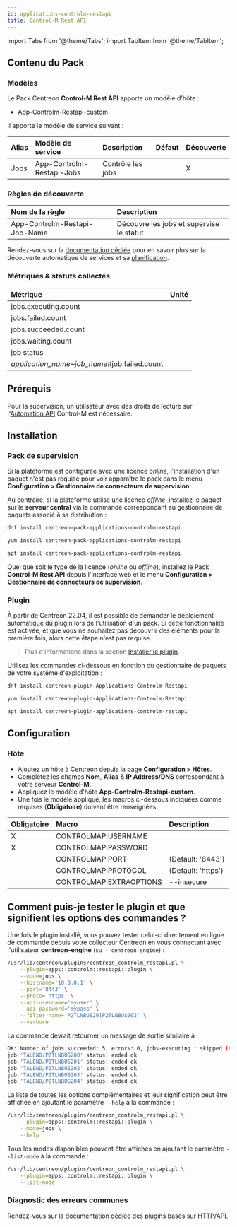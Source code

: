 ```yaml
---
id: applications-controlm-restapi
title: Control-M Rest API
---
```

import Tabs from '@theme/Tabs';
import TabItem from '@theme/TabItem';

## Contenu du Pack

### Modèles

Le Pack Centreon **Control-M Rest API** apporte un modèle d'hôte :

* App-Controlm-Restapi-custom

Il apporte le modèle de service suivant :

| Alias | Modèle de service         | Description       | Défaut | Découverte |
|:------|:--------------------------|:------------------|:-------|:-----------|
| Jobs  | App-Controlm-Restapi-Jobs | Contrôle les jobs |        | X          |

### Règles de découverte

| Nom de la règle               | Description                              |
|:------------------------------|:-----------------------------------------|
| App-Controlm-Restapi-Job-Name | Découvre les jobs et supervise le statut |

Rendez-vous sur la [documentation dédiée](/onprem/monitoring/discovery/services-discovery)
pour en savoir plus sur la découverte automatique de services et sa [planification](/onprem/monitoring/discovery/services-discovery/#règles-de-découverte).

### Métriques & statuts collectés

<Tabs groupId="sync">
<TabItem value="Jobs" label="Jobs">

| Métrique                                     | Unité |
|:---------------------------------------------|:------|
| jobs.executing.count                         |       |
| jobs.failed.count                            |       |
| jobs.succeeded.count                         |       |
| jobs.waiting.count                           |       |
| job status                                   |       |
| *application_name~job_name*#job.failed.count |       |

</TabItem>
</Tabs>

## Prérequis

Pour la supervision, un utilisateur avec des droits de lecture sur l'[Automation API](https://docs.bmc.com/docs/automation-api/918/) Control-M est nécessaire.

## Installation

### Pack de supervision

Si la plateforme est configurée avec une licence *online*, l'installation d'un paquet
n'est pas requise pour voir apparaître le pack dans le menu **Configuration > Gestionnaire de connecteurs de supervision**.

Au contraire, si la plateforme utilise une licence *offline*, installez le paquet
sur le **serveur central** via la commande correspondant au gestionnaire de paquets
associé à sa distribution :

<Tabs groupId="sync">
<TabItem value="Alma / RHEL / Oracle Linux 8" label="Alma / RHEL / Oracle Linux 8">

```bash
dnf install centreon-pack-applications-controlm-restapi
```

</TabItem>
<TabItem value="CentOS 7" label="CentOS 7">

```bash
yum install centreon-pack-applications-controlm-restapi
```

</TabItem>
<TabItem value="Debian 11 & 12" label="Debian 11 & 12">

```bash
apt install centreon-pack-applications-controlm-restapi
```

</TabItem>
</Tabs>

Quel que soit le type de la licence (*online* ou *offline*), installez le Pack **Control-M Rest API**
depuis l'interface web et le menu **Configuration > Gestionnaire de connecteurs de supervision**.

### Plugin

À partir de Centreon 22.04, il est possible de demander le déploiement automatique
du plugin lors de l'utilisation d'un pack. Si cette fonctionnalité est activée, et
que vous ne souhaitez pas découvrir des éléments pour la première fois, alors cette
étape n'est pas requise.

> Plus d'informations dans la section [Installer le plugin](/onprem/monitoring/pluginpacks/#installer-le-plugin).

Utilisez les commandes ci-dessous en fonction du gestionnaire de paquets de votre système d'exploitation :

<Tabs groupId="sync">
<TabItem value="Alma / RHEL / Oracle Linux 8" label="Alma / RHEL / Oracle Linux 8">

```bash
dnf install centreon-plugin-Applications-Controlm-Restapi
```

</TabItem>
<TabItem value="CentOS 7" label="CentOS 7">

```bash
yum install centreon-plugin-Applications-Controlm-Restapi
```

</TabItem>
<TabItem value="Debian 11 & 12" label="Debian 11 & 12">

```bash
apt install centreon-plugin-applications-controlm-restapi
```

</TabItem>
</Tabs>

## Configuration

### Hôte

* Ajoutez un hôte à Centreon depuis la page **Configuration > Hôtes**.
* Complétez les champs **Nom**, **Alias** & **IP Address/DNS** correspondant à votre serveur **Control-M**.
* Appliquez le modèle d'hôte **App-Controlm-Restapi-custom**.
* Une fois le modèle appliqué, les macros ci-dessous indiquées comme requises (**Obligatoire**) doivent être renseignées.

| Obligatoire | Macro                   | Description        |
|:------------|:------------------------|:-------------------|
| X           | CONTROLMAPIUSERNAME     |                    |
| X           | CONTROLMAPIPASSWORD     |                    |
|             | CONTROLMAPIPORT         | (Default: '8443')  |
|             | CONTROLMAPIPROTOCOL     | (Default: 'https') |
|             | CONTROLMAPIEXTRAOPTIONS | --insecure         |

## Comment puis-je tester le plugin et que signifient les options des commandes ?

Une fois le plugin installé, vous pouvez tester celui-ci directement en ligne
de commande depuis votre collecteur Centreon en vous connectant avec
l'utilisateur **centreon-engine** (`su - centreon-engine`) :

```bash
/usr/lib/centreon/plugins/centreon_controlm_restapi.pl \
    --plugin=apps::controlm::restapi::plugin \
    --mode=jobs \
    --hostname='10.0.0.1' \
    --port='8443' \
    --proto='https' \
    --api-username='myuser' \
    --api-password='mypass' \
    --filter-name='P2TLNBUS20|P2TLNBUS203' \
    --verbose
```

La commande devrait retourner un message de sortie similaire à :

```bash
OK: Number of jobs succeeded: 5, errors: 0, jobs-executing : skipped (no value(s)), waiting: 0 - All jobs are ok | 'jobs.succeeded.count'=5;;;0;5 'jobs.failed.count'=0;;;0;5 'jobs.waiting.count'=0;;;0;5 'TALEND~P2TLNBUS200#job.failed.count'=1;;;0; 'TALEND~P2TLNBUS201#job.failed.count'=1;;;0; 'TALEND~P2TLNBUS202#job.failed.count'=1;;;0; 'TALEND~P2TLNBUS203#job.failed.count'=1;;;0; 'TALEND~P2TLNBUS204#job.failed.count'=1;;;0;
job 'TALEND/P2TLNBUS200' status: ended ok
job 'TALEND/P2TLNBUS201' status: ended ok
job 'TALEND/P2TLNBUS202' status: ended ok
job 'TALEND/P2TLNBUS203' status: ended ok
job 'TALEND/P2TLNBUS204' status: ended ok
```

La liste de toutes les options complémentaires et leur signification peut être
affichée en ajoutant le paramètre `--help` à la commande :

```bash
/usr/lib/centreon/plugins/centreon_controlm_restapi.pl \
    --plugin=apps::controlm::restapi::plugin \
    --mode=jobs \
    --help
```

Tous les modes disponibles peuvent être affichés en ajoutant le paramètre
`--list-mode` à la commande :

```bash
/usr/lib/centreon/plugins/centreon_controlm_restapi.pl \
    --plugin=apps::controlm::restapi::plugin \
    --list-mode
```

### Diagnostic des erreurs communes

Rendez-vous sur la [documentation dédiée](../getting-started/how-to-guides/troubleshooting-plugins.md#http-and-api-checks)
des plugins basés sur HTTP/API.
